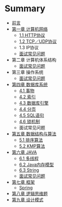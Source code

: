 # Summary

* [前言](README.md)
* [第一章 计算机网络](chapter1.md)
  * [1.1 HTTP协议](chapter1/11-httpxie-yi.md)
  * [1.2 TCP／UDP协议](chapter1/12tcpudpxie-yi.md)
  * 1.3 IP协议
  * [面试常见问题](chapter1/mian-shi-chang-jian-wen-ti.md)
* 第二章 计算机体系结构
  * [面试常见问题](mian-shi-chang-jian-wen-ti.md)
* 第三章 操作系统
  * [面试常见问题](mian-shi-chang-jian-wen-ti.md)
* [第四章 数据库系统](di-si-zhang-shu-ju-ku-xi-tong.md)
  * [4.1 事物](di-si-zhang-shu-ju-ku-xi-tong/shi-wu.md)
  * [4.2 索引](di-si-zhang-shu-ju-ku-xi-tong/42-suo-yin.md)
  * [4.3 数据库引擎](di-si-zhang-shu-ju-ku-xi-tong/shu-ju-ku-yin-qing.md)
  * [4.4 分页](di-si-zhang-shu-ju-ku-xi-tong/44-fen-ye.md)
  * [4.5 SQL语句](di-si-zhang-shu-ju-ku-xi-tong/45-sqlyu-ju.md)
  * [4.6 锁机制](di-si-zhang-shu-ju-ku-xi-tong/46suo-ji-zhi.md)
  * 面试常见问题
* [第五章 数据结构与算法](di-wu-zhang-shu-ju-jie-gou-yu-suan-fa.md)
  * [5.1 排序算法](di-wu-zhang-shu-ju-jie-gou-yu-suan-fa/pai-xu-suan-fa-hui-zong.md)
  * [5.2 KMP算法](di-wu-zhang-shu-ju-jie-gou-yu-suan-fa/52kmpsuan-fa.md)
* [第六章 JAVA](di-liu-zhang-java.md)
  * [6.1 多线程](di-liu-zhang-java/61duo-xian-cheng.md)
  * [6.2 Java内存模型](di-liu-zhang-java/62javanei-cun-mo-xing.md)
  * [6.3 String](di-liu-zhang-java/63-string.md)
  * [面试常见问题](di-liu-zhang-java/mian-shi-chang-jian-wen-ti.md)
* [第七章 框架](di-qi-zhang-kuang-jia.md)
  * [Spring](di-qi-zhang-kuang-jia/spring.md)
* [第八章 逻辑思维题](di-qi-zhang-zhi-li-ti.md)
* [第九章 设计模式](di-jiu-zhang-she-ji-mo-shi.md)

